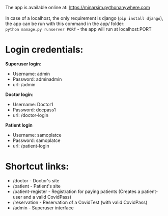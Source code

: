 The app is available online at: https://minarsim.pythonanywhere.com<br>
<br>
In case of a localhost, the only requirement is django (`pip install django`), the app can be run with this command in the app/ folder:<br>
`python manage.py runserver PORT` - the app will run at localhost:PORT
<br>
 # Login credentials:
**Superuser login**:<br>
 - Username: admin<br>
 - Password: adminadmin<br>
 - url: /admin

**Doctor login**:
 - Username: Doctor1
 - Password: docpass1
 - url: /doctor-login

**Patient login**
 - Username: samoplatce
 - Password: samoplatce
 - url: /patient-login

 # Shortcut links:
  - /doctor - Doctor's site
  - /patient - Patient's site
  - /patient-register - Registration for paying patients (Creates a patient-user and a valid CovidPass)
  - /reservation - Reservation of a CovidTest (with valid CovidPass)
  - /admin - Superuser interface